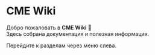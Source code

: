 # CME Wiki

Добро пожаловать в **CME Wiki** 🎉  
Здесь собрана документация и полезная информация.

Перейдите к разделам через меню слева.

